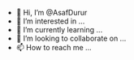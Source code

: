 - 👋 Hi, I’m @AsafDurur
- 👀 I’m interested in ...
- 🌱 I’m currently learning ...
- 💞️ I’m looking to collaborate on ...
- 📫 How to reach me ...

<!---
AsafDurur/AsafDurur is a ✨ special ✨ repository because its `README.md` (this file) appears on your GitHub profile.
You can click the Preview link to take a look at your changes.
--->
